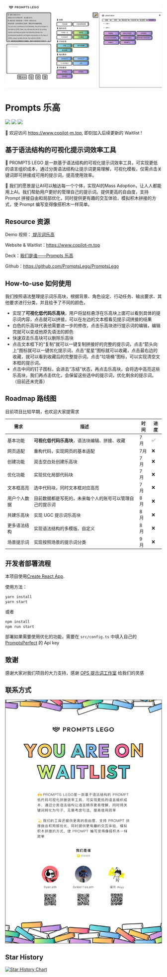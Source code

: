 ![](./docs/assets/PromptsLego.jpeg)

# Prompts 乐高

![](https://img.shields.io/badge/License-MIT-lightgrey)
![](https://img.shields.io/badge/Version-v0.0.1-orange)
[![](https://img.shields.io/badge/Waitlist-join-ff69b4)](https://www.copilot-m.top/)

🤗 欢迎访问 https://www.copilot-m.top, 即刻加入后续更新的 Waitlist ! 

## 基于语法结构的可视化提示词效率工具
🙌 PROMPTS LEGO 是一款基于语法结构的可视化提示词效率工具，可实现更低的语言组织成本，通过分类语法结构让提示词更易理解，可视化模板，仅需点击关键词即可拼接成可用的提示词，提高使用效率。

💫 我们的愿景是让AI可以触达每一个个体，实现AI的Mass Adoption，让人人都能用上AI。我们帮助用户更好的管理自己的提示词。提供更高的自由度，支持 Prompt 拼接自由和局部优化，同时提供更有趣的交互体验，模拟积木拼接的方式，使 Prompt 编写变得像搭积木一样简单。


## Resource 资源

Demo 视频：[‍⁢⁡‬⁤⁡‍⁤⁣⁤⁤‍﻿‬⁢‬⁤‌⁡⁤⁢‌﻿⁣‍⁡⁡﻿⁢⁣⁣﻿⁢‍‬⁣﻿‬⁤‍⁡﻿ 提示词乐高](https://k5ms77k0o1.feishu.cn/wiki/QH3Rwp37diiNwAkhEjbcCF04ndh)

Website & Waitlist：https://www.copilot-m.top

Deck：[我们是谁——Prompts 乐高](https://gamma.app/docs/Prompts-9raq6ho76eribbm?mode=doc)

Github：https://github.com/PromptsLego/PromptsLego

## How-to-use 如何使用

我们按照语法整理提示词乐高块，根据背景、角色设定、行动任务、输出要求、其他要求进行分类，并且给予了不同的颜色，

- 实现了**可视化低代码乐高块**，用户将鼠标悬浮在乐高块上面可以看到具体的提示词内容，点击就可以拼接，可以在左边的文本框看见提示词拼接的结果
- 白色的乐高块代表他需要进一步的修改，点击乐高块进行提示词的编辑，编辑完就可以变成他原先语法的颜色
- 快速双击乐高块可以删除乐高块
- 点击文本框下的“复制”就可以一键复制拼接好的完整的提示词，点击“箭头向上”图标就可以一键优化提示词，点击“星星”图标就可以收藏，点击最右边的收藏，就可以看到收藏后的完整提示词。点击“垃圾桶”图标，可以实现清空文本框的提示词。
- 点击中间的钉子图标，会进去“冻结”状态，再点击乐高块，会将选中高亮这些乐高块，我们再点击优化，会保留这些选中的提示词，优化剩余的提示词。（目前还未完善）

## Roadmap 路线图

目前项目比较早期，也欢迎大家提需求

| 需求         | 描述                                                     | 时间 | 进度 |
| ------------ | -------------------------------------------------------- | ---- | ---- |
| 基本功能     | **可视化低代码乐高块**，语法块编辑、拼接、收藏           | 7 月 | ✅   |
| 网页适配 | 重构代码，实现网页的基本适配 | 7月 | ❌ |
| 创建功能     | 双击空白处创建乐高块                                     | 7 月 | ❌   |
| 优化功能     | 实现优化局部代码块                                       | 7 月 | ❌   |
| 文本框高亮   | 选中代码块，同时文本框对应高亮                           | 7 月 | ❌   |
| 用户个人数据 | 目前数据都是写死的，未来每个人的账号可以管理自己的提示词 | 8 月 | ❌   |
| 共建乐高块   | 实现 UGC 提示词乐高块                                    | 8 月 | ❌   |
| 更多语法结构 | 实现语法结构的多模版、自定义                             | 8 月 | ❌   |
| 场景提示词   | 实现按照场景的提示词分类                                 | 9 月 | ❌  |

## 开发者部署流程

本项目使用[Create React App](https://github.com/facebook/create-react-app).

使用方法：

```shell
yarn install
yarn start
```

或者
```shell
npm install
npm run start
```

部署如果需要使用优化的功能，需要在 `src/config.ts` 中填入自己的 [PromptsPerfect](https://promptperfect.jinaai.cn/) 的 Api key

## 致谢

感谢大家对我们项目的大力支持，感谢 [OPS 提示词工作室](https://moonvy.com/apps/ops/) 给我们的灵感

## 联系方式

![](./docs/assets/welcome.png)

## Star History

[![Star History Chart](https://api.star-history.com/svg?repos=PromptsLego/PromptsLego&type=Date)](https://star-history.com/#PromptsLego/PromptsLego&Date)